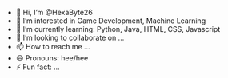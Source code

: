 - 👋 Hi, I’m @HexaByte26
- 👀 I’m interested in Game Development, Machine Learning
- 🌱 I’m currently learning: Python, Java, HTML, CSS, Javascript
- 💞️ I’m looking to collaborate on ...
- 📫 How to reach me ...
- 😄 Pronouns: hee/hee
- ⚡ Fun fact: ...

<!---
HexaByte26/HexaByte26 is a ✨ special ✨ repository because its `README.md` (this file) appears on your GitHub profile.
You can click the Preview link to take a look at your changes.
--->
